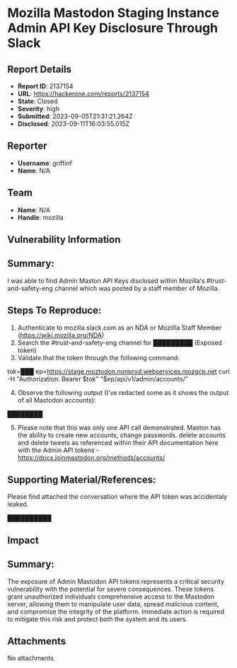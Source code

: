 # Mozilla Mastodon Staging Instance Admin API Key Disclosure Through Slack

## Report Details
- **Report ID**: 2137154
- **URL**: https://hackerone.com/reports/2137154
- **State**: Closed
- **Severity**: high
- **Submitted**: 2023-09-05T21:31:21.264Z
- **Disclosed**: 2023-09-11T16:03:55.015Z

## Reporter
- **Username**: griffinf
- **Name**: N/A

## Team
- **Name**: N/A
- **Handle**: mozilla

## Vulnerability Information
## Summary:

I was able to find Admin Maston API Keys disclosed within Mozilla's #trust-and-safety-eng channel which was posted by a staff member of Mozilla.

## Steps To Reproduce:

  1. Authenticate to mozilla.slack.com as an NDA or Mozillla Staff Member (https://wiki.mozilla.org/NDA)
  2. Search the #trust-and-safety-eng channel for █████████  (Exposed token)
  3. Validate that the token through the following command:

tok=███
ep=https://stage.moztodon.nonprod.webservices.mozgcp.net
curl -H "Authorization: Bearer $tok" "$ep/api/v1/admin/accounts/" 

4. Observe the following output (I've redacted some as it shows the output of all Mastodon accounts):

████████

5. Please note that this was only one API call demonstrated. Maston has the ability to create new accounts, change passwords. delete accounts and delete tweets as referenced within their API documentation here with the  Admin API tokens -  https://docs.joinmastodon.org/methods/accounts/

## Supporting Material/References:

Please find attached the conversation where the API token was accidentaly leaked.

██████████

## Impact

## Summary:

The exposure of Admin Mastodon API tokens represents a critical security vulnerability with the potential for severe consequences. These tokens grant unauthorized individuals comprehensive access to the Mastodon server, allowing them to manipulate user data, spread malicious content, and compromise the integrity of the platform. Immediate action is required to mitigate this risk and protect both the system and its users.

## Attachments
No attachments
